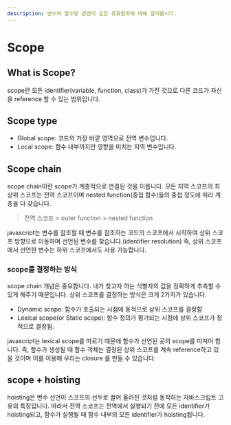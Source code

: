 ```yaml
---
description: 변수와 함수랑 관련이 깊은 유효범위에 대해 알아봅시다.
---
```


# Scope

## What is Scope?

scope란 모든 identifier\(variable, function, class\)가 가진 것으로 다른 코드가 자신을 reference 할 수 있는 범위입니다.

## Scope type

* Global scope: 코드의 가장 바깥 영역으로 전역 변수입니다.
* Local scope: 함수 내부까지만 영향을 미치는 지역 변수입니다.

## Scope chain

scope chain이란 scope가 계층적으로 연결된 것을 이릅니다. 모든 지역 스코프의 최상위 스코프는 전역 스코프이며 nested function\(중첩 함수\)들의 중첩 정도에 따라 계층을 다 갖습니다.

> 전역 스코프 &gt; outer function &gt; nested function

javascript는 변수를 참조할 때 변수를 참조하는 코드의 스코프에서 시작하여 상위 스코프 방향으로 이동하며 선언된 변수를 찾습니다.\(identifier resolution\) 즉, 상위 스코프에서 선언한 변수는 하위 스코프에서도 사용 가능합니다.

### scope를 결정하는 방식

scope chain 개념은 중요합니다. 내가 찾고자 하는 식별자의 값을 정확하게 추측할 수 있게 해주기 때문입니다. 상위 스코프를 결정하는 방식은 크게 2가지가 있습니다.

* Dynamic scope: 함수가 호출되는 시점에 동적으로 상위 스코프를 결정함
* Lexical scope\(or Static scope\): 함수 정의가 평가되는 시점에 상위 스코프가 정적으로 결정됨.

javascript는 lexical scope를 따르기 때문에 함수가 선언된 곳의 scope를 따져야 합니다. 즉, 함수가 생성될 때 함수 객체는 결정된 상위 스코프를 계속 reference하고 있을 것이며 이를 이용해 우리는 closure 를 만들 수 있습니다.

## scope + hoisting

hoisting은 변수 선언이 스코프의 선두로 끌어 올려진 것처럼 동작하는 자바스크립트 고유의 특징입니다. 따라서 전역 스코프는 전역에서 실행되기 전에 모든 identifier가 hoisting되고, 함수가 실행될 때 함수 내부의 모든 identifier가 hoisting됩니다.

